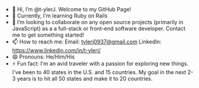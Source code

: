 - 👋 Hi, I’m @t-ylerJ. Welcome to my GitHub Page!
- 🌱 Currently, I'm learning Ruby on Rails
- 💞️ I’m looking to collaborate on any open source projects (primarily in JavaScript) as a a full-stack or front-end software developer. Contact me to get something started!  
- 📫 How to reach me:
    Email: tylerj0937@gmail.com
    LinkedIn: https://www.linkedin.com/in/t-ylerj/
- 😄 Pronouns: He/Him/His
- ⚡ Fun fact: I'm an avid traveler with a passion for exploring new things. I've been to 40 states in the U.S. and 15 countries. My goal in the next 2-3 years is to hit all 50 states and make it to 20 countries. 

<!---
t-ylerJ/t-ylerJ is a ✨ special ✨ repository because its `README.md` (this file) appears on your GitHub profile.
You can click the Preview link to take a look at your changes.
--->
